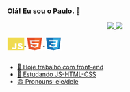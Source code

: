 ### Olá! Eu sou o Paulo. 👋

<div align="center">
  <a href="https://github.com/Paulinhu976">
  <img height="140em" src="https://github-readme-stats.vercel.app/api?username=Paulinhu976&show_icons=true&theme=dracula&include_all_commits=true&count_private=true"/>
  <img height="150em" src="https://github-readme-stats.vercel.app/api/top-langs/?username=Paulinhu976&layout=compact&langs_count=7&theme=dracula"/>
</div>
<div style="display: inline_block"><br>
  <img align="center" alt="Paulo-Js" height="30" width="40" src="https://raw.githubusercontent.com/devicons/devicon/master/icons/javascript/javascript-plain.svg">
  <img align="center" alt="Paulo-HTML" height="30" width="40" src="https://raw.githubusercontent.com/devicons/devicon/master/icons/html5/html5-original.svg">
  <img align="center" alt="Paulo-CSS" height="30" width="40" src="https://raw.githubusercontent.com/devicons/devicon/master/icons/css3/css3-original.svg">
 </div>
  
  ##
- 🔭 Hoje trabalho com front-end
- 🌱 Estudando JS-HTML-CSS
- 😄 Pronouns: ele/dele
